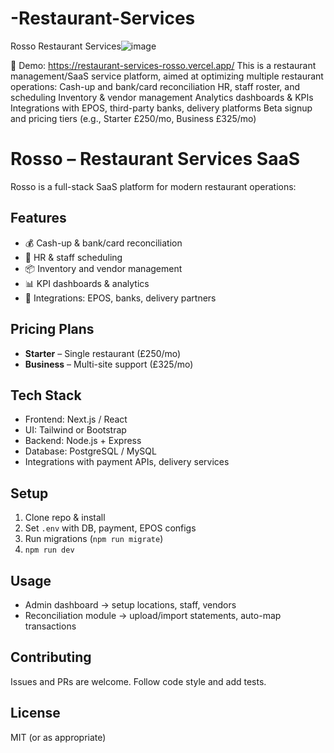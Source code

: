 # -Restaurant-Services
Rosso Restaurant Services![image](https://github.com/user-attachments/assets/babe418a-4be5-4d4e-a800-202d6095d191)

🔗 Demo: https://restaurant-services-rosso.vercel.app/
This is a restaurant management/SaaS service platform, aimed at optimizing multiple restaurant operations:
Cash-up and bank/card reconciliation
HR, staff roster, and scheduling
Inventory & vendor management
Analytics dashboards & KPIs
Integrations with EPOS, third-party banks, delivery platforms
Beta signup and pricing tiers (e.g., Starter £250/mo, Business £325/mo)

# Rosso – Restaurant Services SaaS

Rosso is a full-stack SaaS platform for modern restaurant operations:

## Features
- 💰 Cash-up & bank/card reconciliation
- 👥 HR & staff scheduling
- 📦 Inventory and vendor management
- 📊 KPI dashboards & analytics
- 🔌 Integrations: EPOS, banks, delivery partners

## Pricing Plans
- **Starter** – Single restaurant (£250/mo)
- **Business** – Multi-site support (£325/mo)

## Tech Stack
- Frontend: Next.js / React
- UI: Tailwind or Bootstrap
- Backend: Node.js + Express
- Database: PostgreSQL / MySQL
- Integrations with payment APIs, delivery services

## Setup
1. Clone repo & install
2. Set `.env` with DB, payment, EPOS configs
3. Run migrations (`npm run migrate`)
4. `npm run dev`

## Usage
- Admin dashboard → setup locations, staff, vendors
- Reconciliation module → upload/import statements, auto-map transactions

## Contributing
Issues and PRs are welcome. Follow code style and add tests.

## License
MIT (or as appropriate)

